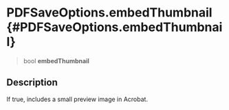 PDFSaveOptions.embedThumbnail {#PDFSaveOptions.embedThumbnail}
=============================

> bool **embedThumbnail**

Description
-----------

If true, includes a small preview image in Acrobat.

